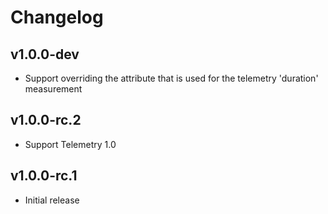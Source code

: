 # Changelog

## v1.0.0-dev
* Support overriding the attribute that is used for the telemetry 'duration' measurement

## v1.0.0-rc.2

* Support Telemetry 1.0

## v1.0.0-rc.1

* Initial release
